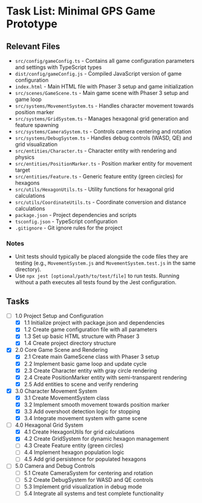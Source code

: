 # Task List: Minimal GPS Game Prototype

## Relevant Files

- `src/config/gameConfig.ts` - Contains all game configuration parameters and settings with TypeScript types
- `dist/config/gameConfig.js` - Compiled JavaScript version of game configuration
- `index.html` - Main HTML file with Phaser 3 setup and game initialization
- `src/scenes/GameScene.ts` - Main game scene with Phaser 3 setup and game loop
- `src/systems/MovementSystem.ts` - Handles character movement towards position marker
- `src/systems/GridSystem.ts` - Manages hexagonal grid generation and feature spawning
- `src/systems/CameraSystem.ts` - Controls camera centering and rotation
- `src/systems/DebugSystem.ts` - Handles debug controls (WASD, QE) and grid visualization
- `src/entities/Character.ts` - Character entity with rendering and physics
- `src/entities/PositionMarker.ts` - Position marker entity for movement target
- `src/entities/Feature.ts` - Generic feature entity (green circles) for hexagons
- `src/utils/HexagonUtils.ts` - Utility functions for hexagonal grid calculations
- `src/utils/CoordinateUtils.ts` - Coordinate conversion and distance calculations
- `package.json` - Project dependencies and scripts
- `tsconfig.json` - TypeScript configuration
- `.gitignore` - Git ignore rules for the project

### Notes

- Unit tests should typically be placed alongside the code files they are testing (e.g., `MovementSystem.js` and `MovementSystem.test.js` in the same directory).
- Use `npx jest [optional/path/to/test/file]` to run tests. Running without a path executes all tests found by the Jest configuration.

## Tasks

- [ ] 1.0 Project Setup and Configuration
  - [x] 1.1 Initialize project with package.json and dependencies
  - [x] 1.2 Create game configuration file with all parameters
  - [x] 1.3 Set up basic HTML structure with Phaser 3
  - [x] 1.4 Create project directory structure
- [x] 2.0 Core Game Scene and Rendering
  - [x] 2.1 Create main GameScene class with Phaser 3 setup
  - [x] 2.2 Implement basic game loop and update cycle
  - [x] 2.3 Create Character entity with gray circle rendering
  - [x] 2.4 Create PositionMarker entity with semi-transparent rendering
  - [x] 2.5 Add entities to scene and verify rendering
- [x] 3.0 Character Movement System
  - [x] 3.1 Create MovementSystem class
  - [x] 3.2 Implement smooth movement towards position marker
  - [x] 3.3 Add overshoot detection logic for stopping
  - [x] 3.4 Integrate movement system with game scene
- [ ] 4.0 Hexagonal Grid System
  - [x] 4.1 Create HexagonUtils for grid calculations
  - [x] 4.2 Create GridSystem for dynamic hexagon management
  - [ ] 4.3 Create Feature entity (green circles)
  - [ ] 4.4 Implement hexagon population logic
  - [ ] 4.5 Add grid persistence for populated hexagons
- [ ] 5.0 Camera and Debug Controls
  - [ ] 5.1 Create CameraSystem for centering and rotation
  - [ ] 5.2 Create DebugSystem for WASD and QE controls
  - [ ] 5.3 Implement grid visualization in debug mode
  - [ ] 5.4 Integrate all systems and test complete functionality

